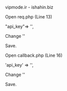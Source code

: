vipmode.ir  -  ishahin.biz

Open req.php (Line 13)

"api_key"=> '',

Change ''

Save.

Open callback.php (Line 16)

'api_key'	=> '',

Change ''

Save.
